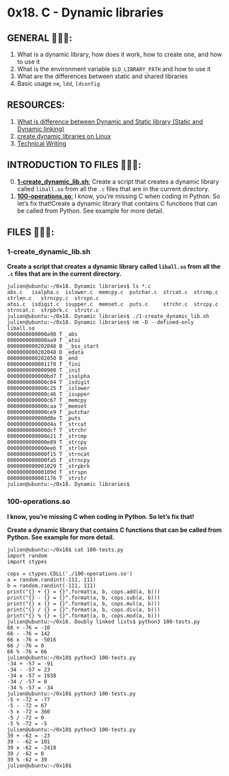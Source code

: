 # 0x18. C - Dynamic libraries

## GENERAL :open_book::open_book::open_book::

 <ol>
	<li>What is a dynamic library, how does it work, how to create one, and how to use it</li>
	<li>What is the environment variable <code>$LD_LIBRARY_PATH</code> and how to use it</li>
	<li>What are the differences between static and shared libraries</li>
	<li>Basic usage <code>nm</code>, <code>ldd</code>, <code>ldconfig</code></li>
</ol>

## RESOURCES:

 <ol>
	<li><a href="/rltoken/FrHmqtTW-frrOt0yf2blOw" title="What is difference between Dynamic and Static library (Static and Dynamic linking)" target="_blank">What is difference between Dynamic and Static library (Static and Dynamic linking)</a> </li>
	<li><a href="/rltoken/Zj0XtgNWUQyEYuABr47p8Q" title="create dynamic libraries on Linux" target="_blank">create dynamic libraries on Linux</a> </li>
	<li><a href="/rltoken/NnmQ5eohod3BpT3r0cFlRA" title="Technical Writing" target="_blank">Technical Writing</a></li>
</ol>

## INTRODUCTION TO FILES :closed_book::closed_book::closed_book::

0.	[**1-create_dynamic_lib.sh**:](#1-create_dynamic_libsh) Create a script that creates a dynamic library called <code>liball.so</code> from all the <code>.c</code> files that are in the current directory.
1.	[**100-operations.so**:](#100-operationsso) I know, you’re missing C when coding in Python. So let’s fix that!Create a dynamic library that contains C functions that can be called from Python. See example for more detail.

## FILES :bookmark_tabs::bookmark_tabs::bookmark_tabs::

### 1-create_dynamic_lib.sh

**<p>Create a script that creates a dynamic library called <code>liball.so</code> from all the <code>.c</code> files that are in the current directory.</p>**

<pre><code>julien@ubuntu:~/0x18. Dynamic libraries$ ls *.c
abs.c   isalpha.c  islower.c  memcpy.c  putchar.c  strcat.c  strcmp.c  strlen.c   strncpy.c  strspn.c
atoi.c  isdigit.c  isupper.c  memset.c  puts.c     strchr.c  strcpy.c  strncat.c  strpbrk.c  strstr.c
julien@ubuntu:~/0x18. Dynamic libraries$ ./1-create_dynamic_lib.sh 
julien@ubuntu:~/0x18. Dynamic libraries$ nm -D --defined-only liball.so 
0000000000000a90 T _abs
0000000000000aa9 T _atoi
0000000000202048 B __bss_start
0000000000202048 D _edata
0000000000202050 B _end
00000000000011f8 T _fini
0000000000000900 T _init
0000000000000bd7 T _isalpha
0000000000000c04 T _isdigit
0000000000000c25 T _islower
0000000000000c46 T _isupper
0000000000000c67 T _memcpy
0000000000000caa T _memset
0000000000000ce9 T _putchar
0000000000000d0e T _puts
0000000000000d4a T _strcat
0000000000000dcf T _strchr
0000000000000e21 T _strcmp
0000000000000e89 T _strcpy
0000000000000eeb T _strlen
0000000000000f15 T _strncat
0000000000000fa5 T _strncpy
0000000000001029 T _strpbrk
000000000000109d T _strspn
0000000000001176 T _strstr
julien@ubuntu:~/0x18. Dynamic libraries$ 
</code></pre>

### 100-operations.so

**<p>I know, you’re missing C when coding in Python. So let’s fix that!</p><p>Create a dynamic library that contains C functions that can be called from Python. See example for more detail.</p>**

<pre><code>julien@ubuntu:~/0x18$ cat 100-tests.py
import random
import ctypes

cops = ctypes.CDLL('./100-operations.so')
a = random.randint(-111, 111)
b = random.randint(-111, 111)
print("{} + {} = {}".format(a, b, cops.add(a, b)))
print("{} - {} = {}".format(a, b, cops.sub(a, b)))
print("{} x {} = {}".format(a, b, cops.mul(a, b)))
print("{} / {} = {}".format(a, b, cops.div(a, b)))
print("{} % {} = {}".format(a, b, cops.mod(a, b)))
julien@ubuntu:~/0x16. Doubly linked lists$ python3 100-tests.py 
66 + -76 = -10
66 - -76 = 142
66 x -76 = -5016
66 / -76 = 0
66 % -76 = 66
julien@ubuntu:~/0x18$ python3 100-tests.py 
-34 + -57 = -91
-34 - -57 = 23
-34 x -57 = 1938
-34 / -57 = 0
-34 % -57 = -34
julien@ubuntu:~/0x18$ python3 100-tests.py 
-5 + -72 = -77
-5 - -72 = 67
-5 x -72 = 360
-5 / -72 = 0
-5 % -72 = -5
julien@ubuntu:~/0x18$ python3 100-tests.py 
39 + -62 = -23
39 - -62 = 101
39 x -62 = -2418
39 / -62 = 0
39 % -62 = 39
julien@ubuntu:~/0x18$ 
</code></pre>
